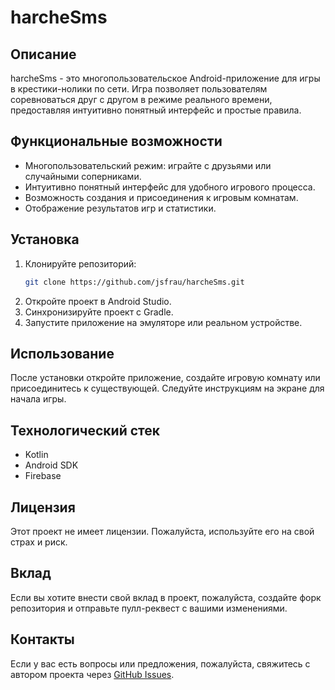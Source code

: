 # harcheSms

## Описание
harcheSms - это многопользовательское Android-приложение для игры в крестики-нолики по сети. Игра позволяет пользователям соревноваться друг с другом в режиме реального времени, предоставляя интуитивно понятный интерфейс и простые правила.

## Функциональные возможности
- Многопользовательский режим: играйте с друзьями или случайными соперниками.
- Интуитивно понятный интерфейс для удобного игрового процесса.
- Возможность создания и присоединения к игровым комнатам.
- Отображение результатов игр и статистики.

## Установка
1. Клонируйте репозиторий:
   ```bash
   git clone https://github.com/jsfrau/harcheSms.git
   ```
2. Откройте проект в Android Studio.
3. Синхронизируйте проект с Gradle.
4. Запустите приложение на эмуляторе или реальном устройстве.

## Использование
После установки откройте приложение, создайте игровую комнату или присоединитесь к существующей. Следуйте инструкциям на экране для начала игры.

## Технологический стек
- Kotlin
- Android SDK
- Firebase

## Лицензия
Этот проект не имеет лицензии. Пожалуйста, используйте его на свой страх и риск.

## Вклад
Если вы хотите внести свой вклад в проект, пожалуйста, создайте форк репозитория и отправьте пулл-реквест с вашими изменениями.

## Контакты
Если у вас есть вопросы или предложения, пожалуйста, свяжитесь с автором проекта через [GitHub Issues](https://github.com/jsfrau/harcheSms/issues).
